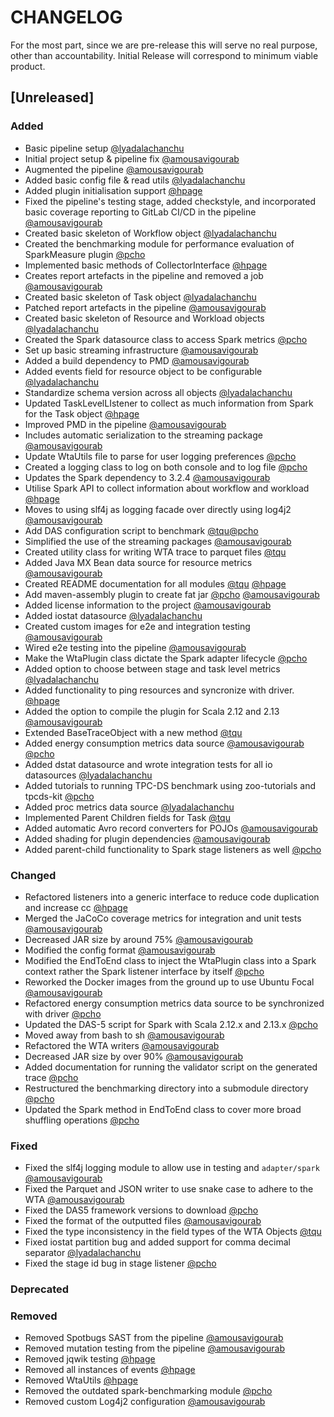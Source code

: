 # CHANGELOG
For the most part, since we are pre-release this will serve no real purpose, other than accountability. Initial Release will correspond to minimum viable product.

## [Unreleased]
### Added
- Basic pipeline setup [@lyadalachanchu](https://gitlab.ewi.tudelft.nl/lyadalachanchu)
- Initial project setup & pipeline fix [@amousavigourab](https://gitlab.ewi.tudelft.nl/amousavigourab)
- Augmented the pipeline [@amousavigourab](https://gitlab.ewi.tudelft.nl/amousavigourab)
- Added basic config file & read utils [@lyadalachanchu](https://gitlab.ewi.tudelft.nl/lyadalachanchu)
- Added plugin initialisation support [@hpage](https://gitlab.ewi.tudelft.nl/hpage)
- Fixed the pipeline's testing stage, added checkstyle, and incorporated basic coverage reporting to GitLab CI/CD in the pipeline [@amousavigourab](https://gitlab.ewi.tudelft.nl/amousavigourab)
- Created basic skeleton of Workflow object [@lyadalachanchu](https://gitlab.ewi.tudelft.nl/lyadalachanchu)
- Created the benchmarking module for performance evaluation of SparkMeasure plugin [@pcho](https://gitlab.ewi.tudelft.nl/pcho)
- Implemented basic methods of CollectorInterface [@hpage](https://gitlab.ewi.tudelft.nl/hpage)
- Creates report artefacts in the pipeline and removed a job [@amousavigourab](https://gitlab.ewi.tudelft.nl/amousavigourab)
- Created basic skeleton of Task object [@lyadalachanchu](https://gitlab.ewi.tudelft.nl/lyadalachanchu)
- Patched report artefacts in the pipeline [@amousavigourab](https://gitlab.ewi.tudelft.nl/amousavigourab)
- Created basic skeleton of Resource and Workload objects [@lyadalachanchu](https://gitlab.ewi.tudelft.nl/lyadalachanchu)
- Created the Spark datasource class to access Spark metrics [@pcho](https://gitlab.ewi.tudelft.nl/pcho)
- Set up basic streaming infrastructure [@amousavigourab](https://gitlab.ewi.tudelft.nl/amousavigourab)
- Added a build dependency to PMD [@amousavigourab](https://gitlab.ewi.tudelft.nl/amousavigourab)
- Added events field for resource object to be configurable [@lyadalachanchu](https://gitlab.ewi.tudelft.nl/lyadalachanchu)
- Standardize schema version across all objects [@lyadalachanchu](https://gitlab.ewi.tudelft.nl/lyadalachanchu)
- Updated TaskLevelLIstener to collect as much information from Spark for the Task object [@hpage](https://gitlab.ewi.tudelft.nl/hpage)
- Improved PMD in the pipeline [@amousavigourab](https://gitlab.ewi.tudelft.nl/amousavigourab)
- Includes automatic serialization to the streaming package [@amousavigourab](https://gitlab.ewi.tudelft.nl/amousavigourab)
- Update WtaUtils file to parse for user logging preferences [@pcho](https://gitlab.ewi.tudelft.nl/pcho)
- Created a logging class to log on both console and to log file [@pcho](https://gitlab.ewi.tudelft.nl/pcho)
- Updates the Spark dependency to 3.2.4 [@amousavigourab](https://gitlab.ewi.tudelft.nl/amousavigourab)
- Utilise Spark API to collect information about workflow and workload [@hpage](https://gitlab.ewi.tudelft.nl/hpage)
- Moves to using slf4j as logging facade over directly using log4j2 [@amousavigourab](https://gitlab.ewi.tudelft.nl/amousavigourab)
- Add DAS configuration script to benchmark [@tqu](https://gitlab.ewi.tudelft.nl/tqu)[@pcho](https://gitlab.ewi.tudelft.nl/pcho)
- Simplified the use of the streaming packages [@amousavigourab](https://gitlab.ewi.tudelft.nl/amousavigourab)
- Created utility class for writing WTA trace to parquet files [@tqu](https://gitlab.ewi.tudelft.nl/tqu)
- Added Java MX Bean data source for resource metrics [@amousavigourab](https://gitlab.ewi.tudelft.nl/amousavigourab)
- Created README documentation for all modules [@tqu](https://gitlab.ewi.tudelft.nl/tqu) [@hpage](https://gitlab.ewi.tudelft.nl/hpage)
- Add maven-assembly plugin to create fat jar  [@pcho](https://gitlab.ewi.tudelft.nl/pcho) [@amousavigourab](https://gitlab.ewi.tudelft.nl/amousavigourab)
- Added license information to the project [@amousavigourab](https://gitlab.ewi.tudelft.nl/amousavigourab)
- Added iostat datasource [@lyadalachanchu](https://gitlab.ewi.tudelft.nl/lyadalachanchu)
- Created custom images for e2e and integration testing [@amousavigourab](https://gitlab.ewi.tudelft.nl/amousavigourab)
- Wired e2e testing into the pipeline [@amousavigourab](https://gitlab.ewi.tudelft.nl/amousavigourab)
- Make the WtaPlugin class dictate the Spark adapter lifecycle [@pcho](https://gitlab.ewi.tudelft.nl/pcho)
- Added option to choose between stage and task level metrics [@lyadalachanchu](https://gitlab.ewi.tudelft.nl/lyadalachanchu)
- Added functionality to ping resources and syncronize with driver. [@hpage](https://gitlab.ewi.tudelft.nl/hpage)
- Added the option to compile the plugin for Scala 2.12 and 2.13 [@amousavigourab](https://gitlab.ewi.tudelft.nl/amousavigourab)
- Extended BaseTraceObject with a new method [@tqu](https://gitlab.ewi.tudelft.nl/tqu)
- Added energy consumption metrics data source [@amousavigourab](https://gitlab.ewi.tudelft.nl/amousavigourab) [@pcho](https://gitlab.ewi.tudelft.nl/pcho)
- Added dstat datasource and wrote integration tests for all io datasources [@lyadalachanchu](https://gitlab.ewi.tudelft.nl/lyadalachanchu)
- Added tutorials to running TPC-DS benchmark using zoo-tutorials and tpcds-kit [@pcho](https://gitlab.ewi.tudelft.nl/pcho)
- Added proc metrics data source [@lyadalachanchu](https://gitlab.ewi.tudelft.nl/lyadalachanchu)
- Implemented Parent Children fields for Task [@tqu](https://gitlab.ewi.tudelft.nl/tqu)
- Added automatic Avro record converters for POJOs [@amousavigourab](https://gitlab.ewi.tudelft.nl/amousavigourab)
- Added shading for plugin dependencies [@amousavigourab](https://gitlab.ewi.tudelft.nl/amousavigourab)
- Added parent-child functionality to Spark stage listeners as well [@pcho](https://gitlab.ewi.tudelft.nl/pcho)

### Changed
- Refactored listeners into a generic interface to reduce code duplication and increase cc [@hpage](https://gitlab.ewi.tudelft.nl/hpage)
- Merged the JaCoCo coverage metrics for integration and unit tests [@amousavigourab](https://gitlab.ewi.tudelft.nl/amousavigourab)
- Decreased JAR size by around 75% [@amousavigourab](https://gitlab.ewi.tudelft.nl/amousavigourab)
- Modified the config format [@amousavigourab](https://gitlab.ewi.tudelft.nl/amousavigourab)
- Modified the EndToEnd class to inject the WtaPlugin class into a Spark context rather the Spark listener interface by itself [@pcho](https://gitlab.ewi.tudelft.nl/pcho)
- Reworked the Docker images from the ground up to use Ubuntu Focal [@amousavigourab](https://gitlab.ewi.tudelft.nl/amousavigourab)
- Refactored energy consumption metrics data source to be synchronized with driver [@pcho](https://gitlab.ewi.tudelft.nl/pcho)
- Updated the DAS-5 script for Spark with Scala 2.12.x and 2.13.x [@pcho](https://gitlab.ewi.tudelft.nl/pcho)
- Moved away from bash to sh [@amousavigourab](https://gitlab.ewi.tudelft.nl/amousavigourab)
- Refactored the WTA writers [@amousavigourab](https://gitlab.ewi.tudelft.nl/amousavigourab)
- Decreased JAR size by over 90% [@amousavigourab](https://gitlab.ewi.tudelft.nl/amousavigourab)
- Added documentation for running the validator script on the generated trace [@pcho](https://gitlab.ewi.tudelft.nl/pcho)
- Restructured the benchmarking directory into a submodule directory [@pcho](https://gitlab.ewi.tudelft.nl/pcho)
- Updated the Spark method in EndToEnd class to cover more broad shuffling operations [@pcho](https://gitlab.ewi.tudelft.nl/pcho)

### Fixed
- Fixed the slf4j logging module to allow use in testing and `adapter/spark` [@amousavigourab](https://gitlab.ewi.tudelft.nl/amousavigourab)
- Fixed the Parquet and JSON writer to use snake case to adhere to the WTA [@amousavigourab](https://gitlab.ewi.tudelft.nl/amousavigourab)
- Fixed the DAS5 framework versions to download [@pcho](https://gitlab.ewi.tudelft.nl/pcho)
- Fixed the format of the outputted files [@amousavigourab](https://gitlab.ewi.tudelft.nl/amousavigourab)
- Fixed the type inconsistency in the field types of the WTA Objects [@tqu](https://gitlab.ewi.tudelft.nl/tqu)
- Fixed iostat partition bug and added support for comma decimal separator [@lyadalachanchu](https://gitlab.ewi.tudelft.nl/lyadalachanchu)
- Fixed the stage id bug in stage listener [@pcho](https://gitlab.ewi.tudelft.nl/pcho)

### Deprecated

### Removed
- Removed Spotbugs SAST from the pipeline [@amousavigourab](https://gitlab.ewi.tudelft.nl/amousavigourab)
- Removed mutation testing from the pipeline [@amousavigourab](https://gitlab.ewi.tudelft.nl/amousavigourab)
- Removed jqwik testing [@hpage](https://gitlab.ewi.tudelft.nl/hpage)
- Removed all instances of events [@hpage](https://gitlab.ewi.tudelft.nl/hpage)
- Removed WtaUtils [@hpage](https://gitlab.ewi.tudelft.nl/hpage)
- Removed the outdated spark-benchmarking module [@pcho](https://gitlab.ewi.tudelft.nl/pcho)
- Removed custom Log4j2 configuration [@amousavigourab](https://gitlab.ewi.tudelft.nl/amousavigourab)
